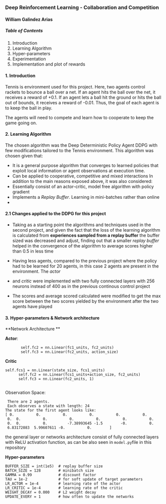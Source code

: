 ### Deep Reinforcement Learning - Collaboration and Competition

#### William Galindez Arias


##### Table of Contents

1. Introduction
2. Learning Algorithm 
3. Hyper-parameters
4. Experimentation
5. Implementation and plot of rewards


#### 1. Introduction

Tennis is environment used for this project. Here, two agents control rackets to bounce a ball over a net. If an agent hits the ball over the net, it receives a reward of +0.1. If an agent lets a ball hit the ground or hits the ball out of bounds, it receives a reward of -0.01. Thus, the goal of each agent is to keep the ball in play.

The agents will need to compete and learn how to cooperate to keep the game going on. 

#### 2. Learning Algorithm 

The chosen algorithm was the Deep Deterministic Policy Agent DDPG with few modifications tailored to the Tennis environment. This algorithm was chosen given that: 
- It is a general purpose algorithm that converges to learned policies that exploit local information or agent observations at execution time.
- Can be applied to cooperative, competitive and mixed interactions
In addition to the main reasons exposed above, it was also considered:
- Essentially consist of an actor-critic, model free algorithm with policy gradient
- Implements a *Replay Buffer*. Learning in mini-batches rather than online
- 
#### 2.1 Changes applied to the DDPG for this project

- Taking as a starting point the algorithms and techniques used in the second project, and given the fact that the loss of the learning algorithm is calculated from **experiences sampled from a replay buffer**
the buffer sized was decreased and adjust, finding out that a smaller *replay buffer* helped in the convergence of the algorithm to average scores higher than 0.5 in less time

- Having less agents, compared to the previous project where the policy had to be learned for 20 agents, in this case 2 agents are present in the environment. The *actor* 
- and *critic* were implemented with two fully connected layers with 256 neurons instead of 400 as in the previous continous control project
- The scores and average scored calculated were modified to get the max score between the two scores yielded by the environment after the two agents have played

#### 3. Hyper-parameters & Network architecture

**Network Architecture **

**Actor**:
 ```    self.fc1 = nn.Linear(state_size, fc1_units)
        self.fc2 = nn.Linear(fc1_units, fc2_units)
        self.fc3 = nn.Linear(fc2_units, action_size)

 ```
 
 **Critic**
  ``` 
 self.fcs1 = nn.Linear(state_size, fcs1_units)
        self.fc2 = nn.Linear(fcs1_units+action_size, fc2_units)
        self.fc3 = nn.Linear(fc2_units, 1)
        
  ``` 
  
 Observation Space: 
 ```
  There are 2 agents. 
  Each observes a state with length: 24
The state for the first agent looks like:
[ 0.          0.          0.          0.          0.          0.    
  0.  0.          0.          0.          0.          0.          0.      
  0.  0.          0.         -7.38993645 -1.5        -0.          0.
  6.83172083  5.99607611 -0.          0.        ]

```

the general layer or networks architecture consist of fully connected layers with ReLU activation function, as can be also seen in `model.py`file in this repository

**Hyper-parameters**

``` 
BUFFER_SIZE = int(1e5)  # replay buffer size
BATCH_SIZE = 128        # minibatch size
GAMMA = 0.99            # discount factor
TAU = 1e-2              # for soft update of target parameters
LR_ACTOR = 1e-4         # learning rate of the actor 
LR_CRITIC = 1e-4        # learning rate of the critic
WEIGHT_DECAY = 0.000    # L2 weight decay
UPDATE_EVERY = 1        # how often to update the networks
``` 
